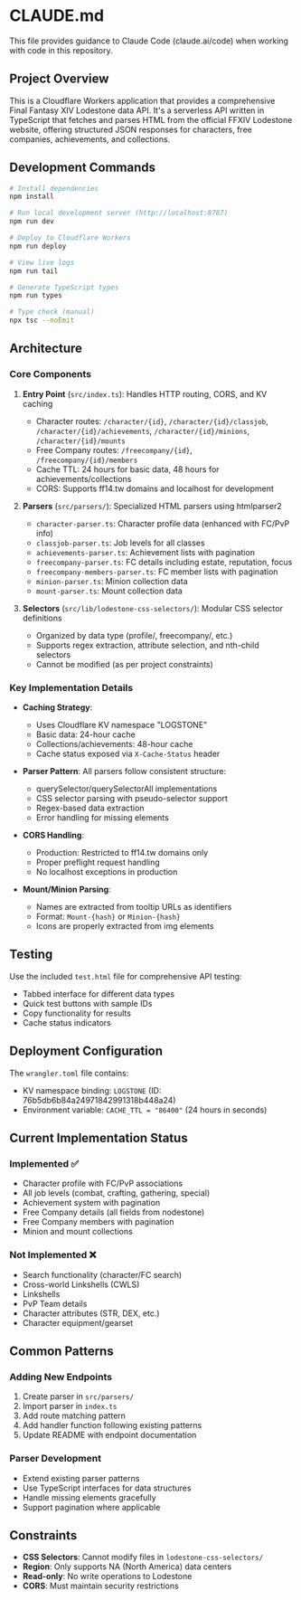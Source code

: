 # CLAUDE.md

This file provides guidance to Claude Code (claude.ai/code) when working with code in this repository.

## Project Overview

This is a Cloudflare Workers application that provides a comprehensive Final Fantasy XIV Lodestone data API. It's a serverless API written in TypeScript that fetches and parses HTML from the official FFXIV Lodestone website, offering structured JSON responses for characters, free companies, achievements, and collections.

## Development Commands

```bash
# Install dependencies
npm install

# Run local development server (http://localhost:8787)
npm run dev

# Deploy to Cloudflare Workers
npm run deploy

# View live logs
npm run tail

# Generate TypeScript types
npm run types

# Type check (manual)
npx tsc --noEmit
```

## Architecture

### Core Components

1. **Entry Point** (`src/index.ts`): Handles HTTP routing, CORS, and KV caching
   - Character routes: `/character/{id}`, `/character/{id}/classjob`, `/character/{id}/achievements`, `/character/{id}/minions`, `/character/{id}/mounts`
   - Free Company routes: `/freecompany/{id}`, `/freecompany/{id}/members`
   - Cache TTL: 24 hours for basic data, 48 hours for achievements/collections
   - CORS: Supports ff14.tw domains and localhost for development

2. **Parsers** (`src/parsers/`): Specialized HTML parsers using htmlparser2
   - `character-parser.ts`: Character profile data (enhanced with FC/PvP info)
   - `classjob-parser.ts`: Job levels for all classes
   - `achievements-parser.ts`: Achievement lists with pagination
   - `freecompany-parser.ts`: FC details including estate, reputation, focus
   - `freecompany-members-parser.ts`: FC member lists with pagination
   - `minion-parser.ts`: Minion collection data
   - `mount-parser.ts`: Mount collection data

3. **Selectors** (`src/lib/lodestone-css-selectors/`): Modular CSS selector definitions
   - Organized by data type (profile/, freecompany/, etc.)
   - Supports regex extraction, attribute selection, and nth-child selectors
   - Cannot be modified (as per project constraints)

### Key Implementation Details

- **Caching Strategy**: 
  - Uses Cloudflare KV namespace "LOGSTONE"
  - Basic data: 24-hour cache
  - Collections/achievements: 48-hour cache
  - Cache status exposed via `X-Cache-Status` header

- **Parser Pattern**: All parsers follow consistent structure:
  - querySelector/querySelectorAll implementations
  - CSS selector parsing with pseudo-selector support
  - Regex-based data extraction
  - Error handling for missing elements

- **CORS Handling**: 
  - Production: Restricted to ff14.tw domains only
  - Proper preflight request handling
  - No localhost exceptions in production

- **Mount/Minion Parsing**:
  - Names are extracted from tooltip URLs as identifiers
  - Format: `Mount-{hash}` or `Minion-{hash}`
  - Icons are properly extracted from img elements

## Testing

Use the included `test.html` file for comprehensive API testing:
- Tabbed interface for different data types
- Quick test buttons with sample IDs
- Copy functionality for results
- Cache status indicators

## Deployment Configuration

The `wrangler.toml` file contains:
- KV namespace binding: `LOGSTONE` (ID: 76b5db6b84a24971842991318b448a24)
- Environment variable: `CACHE_TTL = "86400"` (24 hours in seconds)

## Current Implementation Status

### Implemented ✅
- Character profile with FC/PvP associations
- All job levels (combat, crafting, gathering, special)
- Achievement system with pagination
- Free Company details (all fields from nodestone)
- Free Company members with pagination
- Minion and mount collections

### Not Implemented ❌
- Search functionality (character/FC search)
- Cross-world Linkshells (CWLS)
- Linkshells
- PvP Team details
- Character attributes (STR, DEX, etc.)
- Character equipment/gearset

## Common Patterns

### Adding New Endpoints
1. Create parser in `src/parsers/`
2. Import parser in `index.ts`
3. Add route matching pattern
4. Add handler function following existing patterns
5. Update README with endpoint documentation

### Parser Development
- Extend existing parser patterns
- Use TypeScript interfaces for data structures
- Handle missing elements gracefully
- Support pagination where applicable

## Constraints

- **CSS Selectors**: Cannot modify files in `lodestone-css-selectors/`
- **Region**: Only supports NA (North America) data centers
- **Read-only**: No write operations to Lodestone
- **CORS**: Must maintain security restrictions